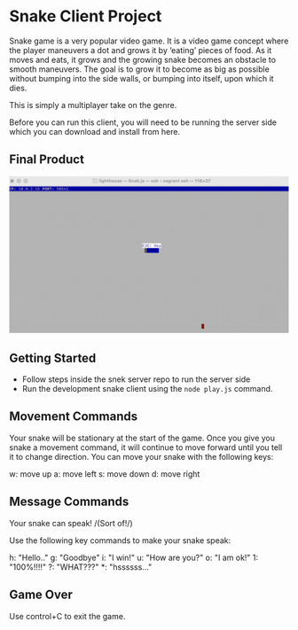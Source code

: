 # Snake Client Project

Snake game is a very popular video game. It is a video game concept where the player maneuvers a dot and grows it by ‘eating’ pieces of food. As it moves and eats, it grows and the growing snake becomes an obstacle to smooth maneuvers. The goal is to grow it to become as big as possible without bumping into the side walls, or bumping into itself, upon which it dies.

This is simply a multiplayer take on the genre.

Before you can run this client, you will need to be running the server side which you can download and install from here. 

## Final Product

![A Game of Snake](./snake.gif)

## Getting Started

- Follow steps inside the snek server repo to run the server side
- Run the development snake client using the `node play.js` command.

## Movement Commands

Your snake will be stationary at the start of the game. Once you give you snake a movement command, it will continue to move forward until you tell it to change direction. You can move your snake with the following keys:

w: move up
a: move left
s: move down
d: move right

## Message Commands

Your snake can speak! /(Sort of!/)

Use the following key commands to make your snake speak:

h: "Hello.."
g: "Goodbye"
i: "I win!"
u: "How are you?"
o: "I am ok!"
1: "100%!!!!"
?: "WHAT???"
*: "hssssss..."

## Game Over

Use control+C to exit the game.
